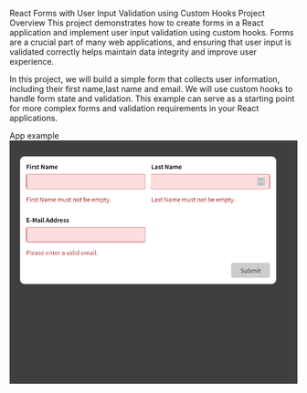 React Forms with User Input Validation using Custom Hooks
Project Overview
This project demonstrates how to create forms in a React application and implement user input validation using custom hooks. Forms are a crucial part of many web applications, and ensuring that user input is validated correctly helps maintain data integrity and improve user experience.

In this project, we will build a simple form that collects user information, including their first name,last name and email. We will use custom hooks to handle form state and validation. This example can serve as a starting point for more complex forms and validation requirements in your React applications.

App example
![Alt text](image.png)
